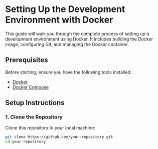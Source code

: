 # Setting Up the Development Environment with Docker

This guide will walk you through the complete process of setting up a development environment using Docker. It includes building the Docker image, configuring Git, and managing the Docker container.

## Prerequisites

Before starting, ensure you have the following tools installed:
- [Docker](https://www.docker.com/products/docker-desktop)
- [Docker Compose](https://docs.docker.com/compose/)

## Setup Instructions

### 1. Clone the Repository

Clone this repository to your local machine:

```bash
git clone https://github.com/your-repository.git
cd your-repository

